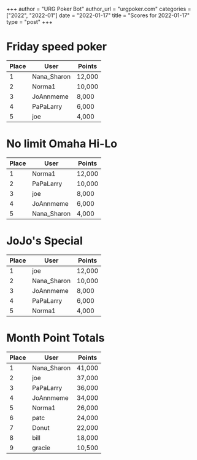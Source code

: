 +++
author = "URG Poker Bot"
author_url = "urgpoker.com"
categories = ["2022", "2022-01"]
date = "2022-01-17"
title = "Scores for 2022-01-17"
type = "post"
+++
# Friday speed poker

| Place | User | Points |
|-------|------|--------|
| 1 | Nana_Sharon | 12,000 |
| 2 | Norma1 | 10,000 |
| 3 | JoAnnmeme | 8,000 |
| 4 | PaPaLarry | 6,000 |
| 5 | joe | 4,000 |

# No limit Omaha Hi-Lo

| Place | User | Points |
|-------|------|--------|
| 1 | Norma1 | 12,000 |
| 2 | PaPaLarry | 10,000 |
| 3 | joe | 8,000 |
| 4 | JoAnnmeme | 6,000 |
| 5 | Nana_Sharon | 4,000 |

# JoJo's Special

| Place | User | Points |
|-------|------|--------|
| 1 | joe | 12,000 |
| 2 | Nana_Sharon | 10,000 |
| 3 | JoAnnmeme | 8,000 |
| 4 | PaPaLarry | 6,000 |
| 5 | Norma1 | 4,000 |

# Month Point Totals

| Place | User | Points |
|-------|------|--------|
| 1 | Nana_Sharon | 41,000 |
| 2 | joe | 37,000 |
| 3 | PaPaLarry | 36,000 |
| 4 | JoAnnmeme | 34,000 |
| 5 | Norma1 | 26,000 |
| 6 | patc | 24,000 |
| 7 | Donut | 22,000 |
| 8 | bill | 18,000 |
| 9 | gracie | 10,500 |
